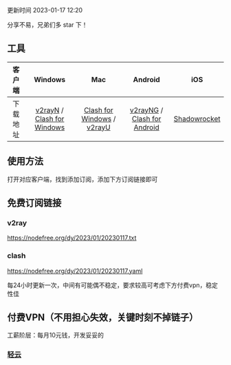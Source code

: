 更新时间 2023-01-17 12:20

分享不易，兄弟们多 star 下！

## 工具

客户端 | Windows | Mac | Android | iOS 
 :-: | :-: | :-:| :-:| :-:
 下载地址 | [v2rayN](https://github.com/2dust/v2rayN/releases/download/3.27/v2rayN-Core.zip) / [Clash for Windows](https://github.com/Fndroid/clash_for_windows_pkg/releases) | [Clash for Windows](https://github.com/Fndroid/clash_for_windows_pkg/releases) / [v2rayU](https://github.com/yanue/V2rayU/releases/download/3.2.0/V2rayU.dmg) | [v2rayNG](https://github.com/2dust/v2rayNG/releases) / [Clash for Android](https://github.com/Kr328/ClashForAndroid/releases) | [Shadowrocket](https://apps.apple.com/us/app/shadowrocket/id932747118) 

## 使用方法

打开对应客户端，找到添加订阅，添加下方订阅链接即可

## 免费订阅链接

### v2ray

https://nodefree.org/dy/2023/01/20230117.txt

### clash

https://nodefree.org/dy/2023/01/20230117.yaml

每24小时更新一次，中间有可能偶不稳定，要求较高可考虑下方付费vpn，稳定性佳

## 付费VPN（不用担心失效，关键时刻不掉链子）

工薪阶层：每月10元钱，开发妥妥的

### [轻云](https://qingyun.io/#/register?code=d2gcvORr)
